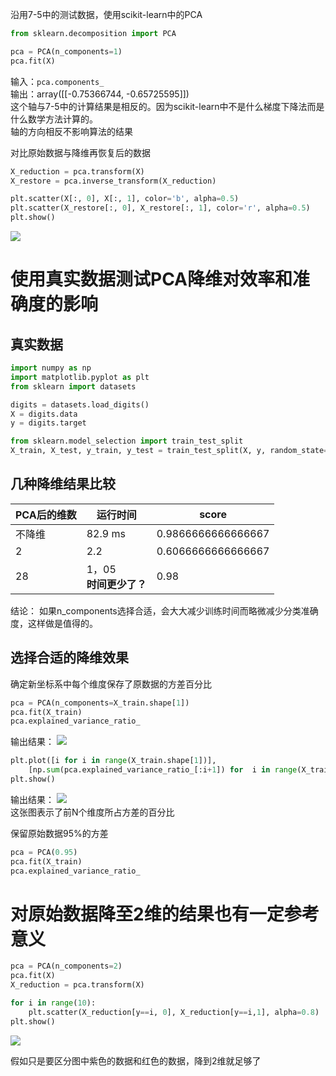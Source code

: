 沿用7-5中的测试数据，使用scikit-learn中的PCA

```python
from sklearn.decomposition import PCA

pca = PCA(n_components=1)
pca.fit(X)
```

输入：`pca.components_`  
输出：array([[-0.75366744, -0.65725595]])  
这个轴与7-5中的计算结果是相反的。因为scikit-learn中不是什么梯度下降法而是什么数学方法计算的。  
轴的方向相反不影响算法的结果  

对比原始数据与降维再恢复后的数据

```python
X_reduction = pca.transform(X)
X_restore = pca.inverse_transform(X_reduction)

plt.scatter(X[:, 0], X[:, 1], color='b', alpha=0.5)
plt.scatter(X_restore[:, 0], X_restore[:, 1], color='r', alpha=0.5)
plt.show()
```

![](http://windmissing.github.io/images/2019/111.png)

# 使用真实数据测试PCA降维对效率和准确度的影响

## 真实数据

```python
import numpy as np
import matplotlib.pyplot as plt
from sklearn import datasets

digits = datasets.load_digits()
X = digits.data
y = digits.target

from sklearn.model_selection import train_test_split
X_train, X_test, y_train, y_test = train_test_split(X, y, random_state=666)
```

## 几种降维结果比较

PCA后的维数  | 运行时间  | score
--|---|--
不降维  | 82.9 ms  | 0.9866666666666667
2  | 2.2  | 0.6066666666666667
28  | 1，05<br>**时间更少了？**  | 0.98   

结论：  如果n_components选择合适，会大大减少训练时间而略微减少分类准确度，这样做是值得的。   

## 选择合适的降维效果

确定新坐标系中每个维度保存了原数据的方差百分比

```python
pca = PCA(n_components=X_train.shape[1])
pca.fit(X_train)
pca.explained_variance_ratio_
```

输出结果：
![](http://windmissing.github.io/images/2019/112.png)  

```python
plt.plot([i for i in range(X_train.shape[1])],
    [np.sum(pca.explained_variance_ratio_[:i+1]) for  i in range(X_train.shape[1])])
plt.show()
```

输出结果：
![](http://windmissing.github.io/images/2019/113.png)   
这张图表示了前N个维度所占方差的百分比

保留原始数据95%的方差

```python
pca = PCA(0.95)
pca.fit(X_train)
pca.explained_variance_ratio_
```

# 对原始数据降至2维的结果也有一定参考意义

```python
pca = PCA(n_components=2)
pca.fit(X)
X_reduction = pca.transform(X)

for i in range(10):
    plt.scatter(X_reduction[y==i, 0], X_reduction[y==i,1], alpha=0.8)
plt.show()
```

![](http://windmissing.github.io/images/2019/114.png)   

假如只是要区分图中紫色的数据和红色的数据，降到2维就足够了
